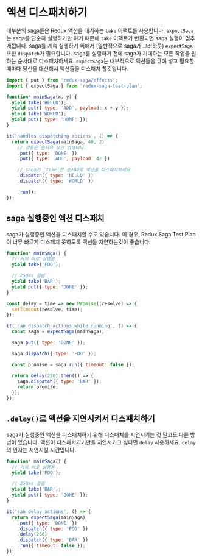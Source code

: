 # 액션 디스패치하기

대부분의 saga들은 Redux 액션을 대기하는 `take` 이팩트를 사용합니다. `expectSaga`는
saga를 단순히 실행하기만 하기 때문에 `take` 이팩트가 반환되면 saga 실행이 멈추게됩니다.
saga를 계속 실행하기 위해서 (일반적으로 saga가 그러하듯) `expectSaga` 또한 `dispatch`가
필요합니다. saga를 실행하기 전에 saga가 기대하는 모든 작업을 원하는 순서대로 디스패치하세요.
`expectSaga`는 내부적으로 액션들을 큐에 넣고 필요할때마다 당신을 대신해서 액션들을 디스패치
할것입니다.
<!-- Most sagas use the `take` effect to wait on Redux actions. Because `expectSaga`
runs your saga as normal, it will block on yielded `take` effects. To ensure
your saga can keep running, `expectSaga` also has a `dispatch` method. Before
running your saga, dispatch any actions you expect your saga to take in the
order it takes them. Internally, `expectSaga` will queue the actions and
dispatch them on your behalf as needed. -->

```js
import { put } from 'redux-saga/effects';
import { expectSaga } from 'redux-saga-test-plan';

function* mainSaga(x, y) {
  yield take('HELLO');
  yield put({ type: 'ADD', payload: x + y });
  yield take('WORLD');
  yield put({ type: 'DONE' });
}

it('handles dispatching actions', () => {
  return expectSaga(mainSaga, 40, 2)
    // 검증은 순서와 상관 없습니다.
    .put({ type: 'DONE' })
    .put({ type: 'ADD', payload: 42 })

    // saga가 `take`한 순서대로 액션을 디스패치하세요.
    .dispatch({ type: 'HELLO' })
    .dispatch({ type: 'WORLD' })

    .run();
});
```

## saga 실행중인 액션 디스패치
saga가 실행중인 액션을 디스패치할 수도 있습니다. 이 경우, Redux Saga Test Plan이 너무 빠르게
디스패치 못하도록 액션을 지연하는것이 좋습니다.
<!-- You can also dispatch actions while a saga is running. This is useful for
delaying actions so Redux Saga Test Plan doesn't dispatch them too quickly. -->

```js
function* mainSaga() {
  // 거의 바로 실행됨
  yield take('FOO');

  // 250ms 걸림
  yield take('BAR');
  yield put({ type: 'DONE' });
}

const delay = time => new Promise((resolve) => {
  setTimeout(resolve, time);
});

it('can dispatch actions while running', () => {
  const saga = expectSaga(mainSaga);

  saga.put({ type: 'DONE' });

  saga.dispatch({ type: 'FOO' });

  const promise = saga.run({ timeout: false });

  return delay(250).then(() => {
    saga.dispatch({ type: 'BAR' });
    return promise;
  });
});
```

## `.delay()`로 액션을 지연시켜서 디스패치하기

saga가 실행중인 액션을 디스패치하기 위해 디스패치를 지연시키는 것 말고도 다른 방법이 있습니다. 액션이 
디스패치되기만을 지연시키고 싶다면 `delay` 사용하세요. `delay`의 인자는 지연시킬 시간입니다. 
<!-- While being able to dispatch actions while the saga is running has use cases
besides only delaying, if you just want to delay dispatched actions, you can use
the `delay` method. It takes a delay time as its only argument. -->

```js
function* mainSaga() {
  // 거의 바로 실행됨
  yield take('FOO');

  // 250ms 걸림
  yield take('BAR');
  yield put({ type: 'DONE' });
}

it('can delay actions', () => {
  return expectSaga(mainSaga)
    .put({ type: 'DONE' })
    .dispatch({ type: 'FOO' })
    .delay(250)
    .dispatch({ type: 'BAR' })
    .run({ timeout: false });
});
```
